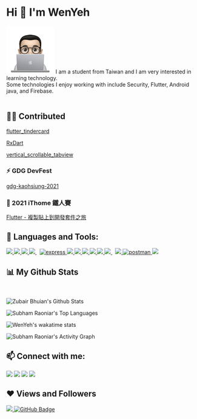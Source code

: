 
<h1 style='text-align="left"'>Hi 👋  I'm WenYeh </h1>

  <img src="https://github.com/wayne900204/wayne900204/blob/main/profile-img.png" style='text-align="right"' width="25%"/>
I am a student from Taiwan and I am very interested in learning technology.
<br>
Some technologies I enjoy working with include Security, Flutter, Android java, and Firebase.
<br>
<br>

## 🙋‍♂️ Contributed
[flutter_tindercard](https://pub.dev/packages/flutter_tindercard)

[RxDart](https://github.com/ReactiveX/rxdart)

[vertical_scrollable_tabview](https://github.com/wayne900204/vertical_scrollable_tabview)
### ⚡ GDG DevFest
[gdg-kaohsiung-2021](https://gdg.community.dev/events/details/google-gdg-kaohsiung-presents-devfest-tainan-kaohsiung-2021/#)

### 👯 2021 iThome 鐵人賽
[Flutter - 複製貼上到開發套件之旅](https://ithelp.ithome.com.tw/users/20134548/ironman/4459)


## 🚀 Languages and Tools:

<p style='text-align="left"'> 
    <a href="https://developer.android.com/" target="_blank"> <img src="https://img.icons8.com/color/48/000000/android-studio.png"/> </a>
    <a href="https://www.java.com/" target="_blank"> <img src="https://img.icons8.com/color/48/000000/java.png"/> </a>
    <a href="https://kotlinlang.org/" target="_blank"> <img src="https://img.icons8.com/color/48/000000/kotlin.png"/> </a> 
    <a style="padding-right:8px;" href="https://flutter.dev/" target="_blank"> <img src="https://img.icons8.com/color/48/000000/flutter.png"/> </a>
    <a href="https://laravel.com/" target="_blank"> <img src="https://laravel.com/img/logomark.min.svg" alt="express" width="40" height="40"/> </a>
    <a href="https://developer.mozilla.org/en-US/docs/Web/JavaScript" target="_blank"> <img src="https://img.icons8.com/color/48/000000/javascript.png"/> </a> 
    <a href="https://www.w3.org/html/" target="_blank"> <img src="https://img.icons8.com/color/48/000000/html-5.png"/> </a> 
    <a href="https://www.w3schools.com/css/" target="_blank"> <img src="https://img.icons8.com/color/48/000000/css3.png"/> </a> 
    <a href="https://getbootstrap.com" target="_blank"> <img src="https://img.icons8.com/color/48/000000/bootstrap.png"/> </a> 
    <a href="https://www.python.org" target="_blank"> <img src="https://img.icons8.com/color/48/000000/python.png"/> </a> 
    <a style="padding-right:8px;" href="https://www.mysql.com/" target="_blank"> <img src="https://img.icons8.com/fluent/50/000000/mysql-logo.png"/> </a> 
    <a href="https://firebase.google.com/" target="_blank"> <img src="https://img.icons8.com/color/48/000000/firebase.png"/> </a> 
    <a href="https://postman.com" target="_blank"> <img src="https://www.vectorlogo.zone/logos/getpostman/getpostman-icon.svg" alt="postman" width="45" height="45"/> </a>   
    <a href="https://git-scm.com/" target="_blank"> <img src="https://img.icons8.com/color/48/000000/git.png"/> </a> 

</p>


## 📊 My Github Stats

<br/>
<p href="https://github.com/wayne900204"><img alt="Zubair Bhuian's Github Stats" src="https://github-readme-stats.vercel.app/api?username=wayne900204&show_icons=true&line_height=21&show_icons=true&theme=buefy&count_private=true&cache_seconds=1800" /></p>
<p href="https://github.com/wayne900204"><img alt="Subham Raoniar's Top Languages" src="https://github-readme-stats.vercel.app/api/top-langs/?username=wayne900204&show_icons=true&theme=buefy&layout=compact&cache_seconds=1800&langs_count=8" /></p>
<p href="https://github.com/wayne900204"><img alt="WenYeh's wakatime stats" src="https://github-readme-stats.vercel.app/api/wakatime?username=wayne900204&layout=compact&bg_color=ffffff&v=2" /></p>
<p href="https://github.com/wayne900204/github-readme-activity-graph"><img alt="Subham Raoniar's Activity Graph" src="https://github-readme-activity-graph.vercel.app/graph?username=wayne900204&bg_color=ffffff&color=5BCDEC&line=5BCDEC&point=0D1117&hide_border=false" /></p>


## 📫 Connect with me:
<p style='text-align="left"'>

<a href = "https://www.instagram.com/wenyeh02.04/"><img src="https://img.icons8.com/fluent/48/000000/instagram-new.png"/></a>
<a href = "mailto:wayne900204@gmail.com"><img src="https://img.icons8.com/color/48/000000/gmail.png"/></a>
<a href = "https://www.youtube.com/channel/UCLpaPx7VHOvTWHf2fFMFEeA"><img src="https://img.icons8.com/color/48/000000/youtube-play.png"/></a>
<a href = "https://steamcommunity.com/profiles/76561198416995164/"><img src="https://img.icons8.com/color/48/000000/steam.png"/></a>



</p>

## ❤ Views and Followers
<a href="https://github.com/Meghna-DAS/github-profile-views-counter">
    <img src="https://komarev.com/ghpvc/?username=wenyeh900204">
</a>
<a href="https://github.com/wenyeh900204?tab=followers"><img src="https://img.shields.io/github/followers/wenyeh900204?label=Followers&style=social" alt="GitHub Badge"></a>
